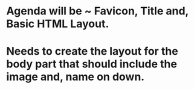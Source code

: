 # Agenda will be ~ Favicon, Title and, Basic HTML Layout.
# Needs to create the layout for the body part that should include the image and, name on down.

